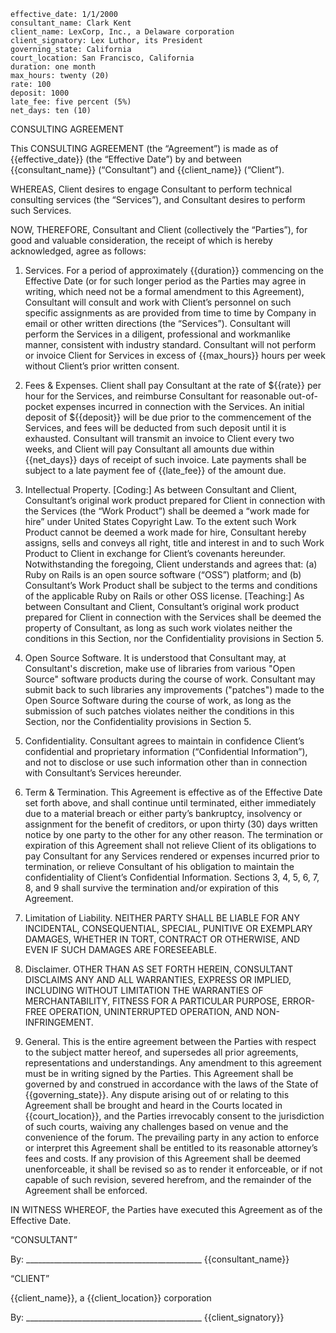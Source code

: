 
    effective_date: 1/1/2000
    consultant_name: Clark Kent
    client_name: LexCorp, Inc., a Delaware corporation
    client_signatory: Lex Luthor, its President
    governing_state: California
    court_location: San Francisco, California
    duration: one month
    max_hours: twenty (20)
    rate: 100
    deposit: 1000
    late_fee: five percent (5%)
    net_days: ten (10)

CONSULTING AGREEMENT

This CONSULTING AGREEMENT (the “Agreement”) is made as of {{effective_date}} (the “Effective Date”) by and between {{consultant_name}} (“Consultant”) and {{client_name}} (“Client”).

WHEREAS, Client desires to engage Consultant to perform technical consulting services (the “Services”), and Consultant desires to perform such Services.

NOW, THEREFORE, Consultant and Client (collectively the “Parties”), for good and valuable consideration, the receipt of which is hereby acknowledged, agree as follows:

1.	Services.
For a period of approximately {{duration}} commencing on the Effective Date (or for such longer period as the Parties may agree in writing, which need not be a formal amendment to this Agreement), Consultant will consult and work with Client’s personnel on such specific assignments as are provided from time to time by Company in email or other written directions (the “Services”). Consultant will perform the Services in a diligent, professional and workmanlike manner, consistent with industry standard.
Consultant will not perform or invoice Client for Services in excess of {{max_hours}} hours per week without Client’s prior written consent.

2.	Fees & Expenses.
Client shall pay Consultant at the rate of ${{rate}} per hour for the Services, and reimburse Consultant for reasonable out-of-pocket expenses incurred in connection with the Services.
An initial deposit of ${{deposit}} will be due prior to the commencement of the Services, and fees will be deducted from such deposit until it is exhausted.
Consultant will transmit an invoice to Client every two weeks, and Client will pay Consultant all amounts due within {{net_days}} days of receipt of such invoice.
Late payments shall be subject to a late payment fee of {{late_fee}} of the amount due.

3.	Intellectual Property.
[Coding:]
As between Consultant and Client, Consultant’s original work product prepared for Client in connection with the Services (the “Work Product”) shall be deemed a “work made for hire” under United States Copyright Law.  To the extent such Work Product cannot be deemed a work made for hire, Consultant hereby assigns, sells and conveys all right, title and interest in and to such Work Product to Client in exchange for Client’s covenants hereunder.
Notwithstanding the foregoing, Client understands and agrees that: (a) Ruby on Rails is an open source software (“OSS”) platform; and (b) Consultant’s Work Product shall be subject to the terms and conditions of the applicable Ruby on Rails or other OSS license.
[Teaching:]
As between Consultant and Client, Consultant’s original work product prepared for Client in connection with the Services shall be deemed the property of Consultant, as long as such work violates neither the conditions in this Section, nor the Confidentiality provisions in Section 5.

4. Open Source Software.
It is understood that Consultant may, at Consultant's discretion, make use of libraries from various "Open Source" software products during the course of work.
Consultant may submit back to such libraries any improvements ("patches") made to the Open Source Software during the course of work, as long as the submission of such patches violates neither the conditions in this Section, nor the Confidentiality provisions in Section 5.

5. Confidentiality.
Consultant agrees to maintain in confidence Client’s confidential and proprietary information (“Confidential Information”), and not to disclose or use such information other than in connection with Consultant’s Services hereunder.

6. Term & Termination.
This Agreement is effective as of the Effective Date set forth above, and shall continue until terminated, either immediately due to a material breach or either party’s bankruptcy, insolvency or assignment for the benefit of creditors, or upon thirty (30) days written notice by one party to the other for any other reason.  The termination or expiration of this Agreement shall not relieve Client of its obligations to pay Consultant for any Services rendered or expenses incurred prior to termination, or relieve Consultant of his obligation to maintain the confidentiality of Client’s Confidential Information.  Sections 3, 4, 5, 6, 7, 8, and 9 shall survive the termination and/or expiration of this Agreement.

7.	Limitation of Liability.
NEITHER PARTY SHALL BE LIABLE FOR ANY INCIDENTAL, CONSEQUENTIAL, SPECIAL, PUNITIVE OR EXEMPLARY DAMAGES, WHETHER IN TORT, CONTRACT OR OTHERWISE, AND EVEN IF SUCH DAMAGES ARE FORESEEABLE.

8.	Disclaimer.
OTHER THAN AS SET FORTH HEREIN, CONSULTANT DISCLAIMS ANY AND ALL WARRANTIES, EXPRESS OR IMPLIED, INCLUDING WITHOUT LIMITATION THE WARRANTIES OF MERCHANTABILITY, FITNESS FOR A PARTICULAR PURPOSE, ERROR-FREE OPERATION, UNINTERRUPTED OPERATION, AND NON-INFRINGEMENT.

9.	General.  This is the entire agreement between the Parties with respect to the subject matter hereof, and supersedes all prior agreements, representations and understandings.  Any amendment to this agreement must be in writing signed by the Parties.  This Agreement shall be governed by and construed in accordance with the laws of the State of {{governing_state}}.  Any dispute arising out of or relating to this Agreement shall be brought and heard in the Courts located in {{court_location}}, and the Parties irrevocably consent to the jurisdiction of such courts, waiving any challenges based on venue and the convenience of the forum.
The prevailing party in any action to enforce or interpret this Agreement shall be entitled to its reasonable attorney’s fees and costs.
If any provision of this Agreement shall be deemed unenforceable, it shall be revised so as to render it enforceable, or if not capable of such revision, severed herefrom, and the remainder of the Agreement shall be enforced.

IN WITNESS WHEREOF, the Parties have executed this Agreement as of the Effective Date.

“CONSULTANT”



By: ____________________________________________
{{consultant_name}}


“CLIENT”

{{client_name}},
a {{client_location}} corporation


By: ____________________________________________
{{client_signatory}}
